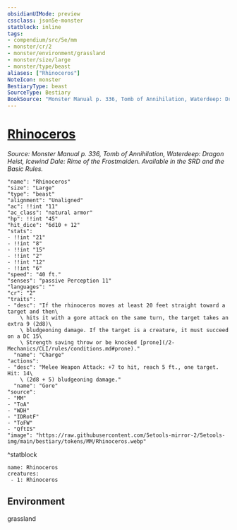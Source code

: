 ```yaml
---
obsidianUIMode: preview
cssclass: json5e-monster
statblock: inline
tags:
- compendium/src/5e/mm
- monster/cr/2
- monster/environment/grassland
- monster/size/large
- monster/type/beast
aliases: ["Rhinoceros"]
NoteIcon: monster
BestiaryType: beast
SourceType: Bestiary
BookSource: "Monster Manual p. 336, Tomb of Annihilation, Waterdeep: Dragon Heist, Icewind Dale: Rime of the Frostmaiden. Available in the SRD and the Basic Rules."
---
```

# [Rhinoceros](2-Mechanics/CLI/bestiary/beast/rhinoceros.md)
*Source: Monster Manual p. 336, Tomb of Annihilation, Waterdeep: Dragon Heist, Icewind Dale: Rime of the Frostmaiden. Available in the SRD and the Basic Rules.*  

```statblock
"name": "Rhinoceros"
"size": "Large"
"type": "beast"
"alignment": "Unaligned"
"ac": !!int "11"
"ac_class": "natural armor"
"hp": !!int "45"
"hit_dice": "6d10 + 12"
"stats":
- !!int "21"
- !!int "8"
- !!int "15"
- !!int "2"
- !!int "12"
- !!int "6"
"speed": "40 ft."
"senses": "passive Perception 11"
"languages": ""
"cr": "2"
"traits":
- "desc": "If the rhinoceros moves at least 20 feet straight toward a target and then\
    \ hits it with a gore attack on the same turn, the target takes an extra 9 (2d8)\
    \ bludgeoning damage. If the target is a creature, it must succeed on a DC 15\
    \ Strength saving throw or be knocked [prone](/2-Mechanics/CLI/rules/conditions.md#prone)."
  "name": "Charge"
"actions":
- "desc": "Melee Weapon Attack: +7 to hit, reach 5 ft., one target. Hit: 14\
    \ (2d8 + 5) bludgeoning damage."
  "name": "Gore"
"source":
- "MM"
- "ToA"
- "WDH"
- "IDRotF"
- "ToFW"
- "QftIS"
"image": "https://raw.githubusercontent.com/5etools-mirror-2/5etools-img/main/bestiary/tokens/MM/Rhinoceros.webp"
```
^statblock

```encounter-table
name: Rhinoceros
creatures:
 - 1: Rhinoceros
```

## Environment

grassland